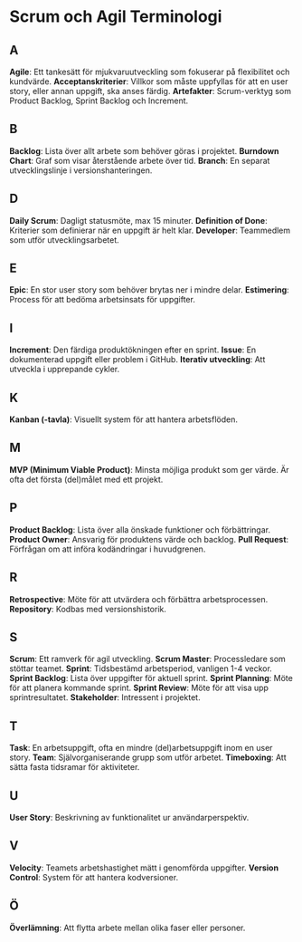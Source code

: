 # Scrum och Agil Terminologi

## A

**Agile**: Ett tankesätt för mjukvaruutveckling som fokuserar på flexibilitet och kundvärde.
**Acceptanskriterier**: Villkor som måste uppfyllas för att en user story, eller annan uppgift, ska anses färdig.
**Artefakter**: Scrum-verktyg som Product Backlog, Sprint Backlog och Increment.

## B

**Backlog**: Lista över allt arbete som behöver göras i projektet.
**Burndown Chart**: Graf som visar återstående arbete över tid.
**Branch**: En separat utvecklingslinje i versionshanteringen.

## D

**Daily Scrum**: Dagligt statusmöte, max 15 minuter.
**Definition of Done**: Kriterier som definierar när en uppgift är helt klar.
**Developer**: Teammedlem som utför utvecklingsarbetet.

## E

**Epic**: En stor user story som behöver brytas ner i mindre delar.
**Estimering**: Process för att bedöma arbetsinsats för uppgifter.

## I

**Increment**: Den färdiga produktökningen efter en sprint.
**Issue**: En dokumenterad uppgift eller problem i GitHub.
**Iterativ utveckling**: Att utveckla i upprepande cykler.

## K

**Kanban (-tavla)**: Visuellt system för att hantera arbetsflöden.

## M

**MVP (Minimum Viable Product)**: Minsta möjliga produkt som ger värde. Är ofta det första (del)målet med ett projekt.

## P

**Product Backlog**: Lista över alla önskade funktioner och förbättringar.
**Product Owner**: Ansvarig för produktens värde och backlog.
**Pull Request**: Förfrågan om att införa kodändringar i huvudgrenen.

## R

**Retrospective**: Möte för att utvärdera och förbättra arbetsprocessen.
**Repository**: Kodbas med versionshistorik.

## S

**Scrum**: Ett ramverk för agil utveckling.
**Scrum Master**: Processledare som stöttar teamet.
**Sprint**: Tidsbestämd arbetsperiod, vanligen 1-4 veckor.
**Sprint Backlog**: Lista över uppgifter för aktuell sprint.
**Sprint Planning**: Möte för att planera kommande sprint.
**Sprint Review**: Möte för att visa upp sprintresultatet.
**Stakeholder**: Intressent i projektet.

## T

**Task**: En arbetsuppgift, ofta en mindre (del)arbetsuppgift inom en user story.
**Team**: Självorganiserande grupp som utför arbetet.
**Timeboxing**: Att sätta fasta tidsramar för aktiviteter.

## U

**User Story**: Beskrivning av funktionalitet ur användarperspektiv.

## V

**Velocity**: Teamets arbetshastighet mätt i genomförda uppgifter.
**Version Control**: System för att hantera kodversioner.

## Ö

**Överlämning**: Att flytta arbete mellan olika faser eller personer.
